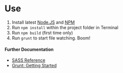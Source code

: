 # Use
1. Install latest <a href="https://nodejs.org/en/">Node.JS</a> and <a href="https://www.npmjs.com/">NPM</a>
2. Run `npm install` within the project folder in Terminal
3. Run `npm build` (first time only)
4. Run `grunt` to start file watching. Boom!


#### Further Documentation
* <a href="http://sass-lang.com/documentation/file.SASS_REFERENCE.html">SASS Reference</a>
* <a href="http://gruntjs.com/getting-started/">Grunt: Getting Started</a>
